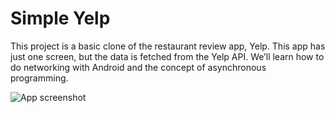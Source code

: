 # Simple Yelp

This project is a basic clone of the restaurant review app, Yelp. This app has just one screen, but the data is fetched from the Yelp API. We’ll learn how to do networking with Android and the concept of asynchronous programming. 

<img src='https://i.imgur.com/vMSSsZM.png' title='App screenshot' width='' alt='App screenshot' />

